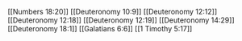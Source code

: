[[Numbers 18:20]]
[[Deuteronomy 10:9]]
[[Deuteronomy 12:12]]
[[Deuteronomy 12:18]]
[[Deuteronomy 12:19]]
[[Deuteronomy 14:29]]
[[Deuteronomy 18:1]]
[[Galatians 6:6]]
[[1 Timothy 5:17]]
